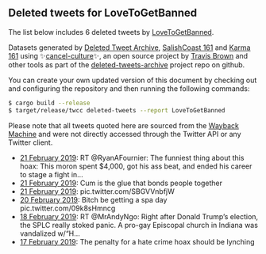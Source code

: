 ## Deleted tweets for LoveToGetBanned

The list below includes 6 deleted tweets by
[LoveToGetBanned](https://twitter.com/LoveToGetBanned).



Datasets generated by [Deleted Tweet Archive](https://twitter.com/deletedtweet161), 
[SalishCoast 161](https://twitter.com/SalishCoastA) and [Karma 161](https://twitter.com/KarmaOneSixOne) 
using ✨[cancel-culture](https://github.com/travisbrown/cancel-culture)✨, an open source project by 
[Travis Brown](https://twitter.com/travisbrown) and other tools as part of the 
[deleted-tweets-archive](https://github.com/salcoast/deleted-tweets-archive/) project repo on github.

You can create your own updated version of this document by checking out and configuring the
repository and then running the following commands:

```bash
$ cargo build --release
$ target/release/twcc deleted-tweets --report LoveToGetBanned
```

Please note that all tweets quoted here are sourced from the
[Wayback Machine](https://web.archive.org) and were not directly accessed through the Twitter API or
any Twitter client.

* [21 February 2019](https://web.archive.org/web/20190221181722/https://twitter.com/LoveToGetBanned/status/1098647886399705088): RT @RyanAFournier: The funniest thing about this hoax: This moron spent $4,000, got his ass beat, and ended his career to stage a fight in…
* [21 February 2019](https://web.archive.org/web/20190221173725/https://twitter.com/LoveToGetBanned/status/1098637832636301312): Cum is the glue that bonds people together
* [21 February 2019](https://web.archive.org/web/20190221005310/https://twitter.com/LoveToGetBanned/status/1098381067004903424): pic.twitter.com/SBGVVnbfjW
* [20 February 2019](https://web.archive.org/web/20190220200206/https://twitter.com/LoveToGetBanned/status/1098310667231289345): Bitch be getting a spa day pic.twitter.com/09k8sHmncg
* [18 February 2019](https://web.archive.org/web/20190218040232/https://twitter.com/LoveToGetBanned/status/1097345596925579264): RT @MrAndyNgo: Right after Donald Trump’s election, the SPLC really stoked panic. A pro-gay Episcopal church in Indiana was vandalized w/“H…
* [17 February 2019](https://web.archive.org/web/20190217205859/https://twitter.com/LoveToGetBanned/status/1097145937867300864): The penalty for a hate crime hoax should be lynching
